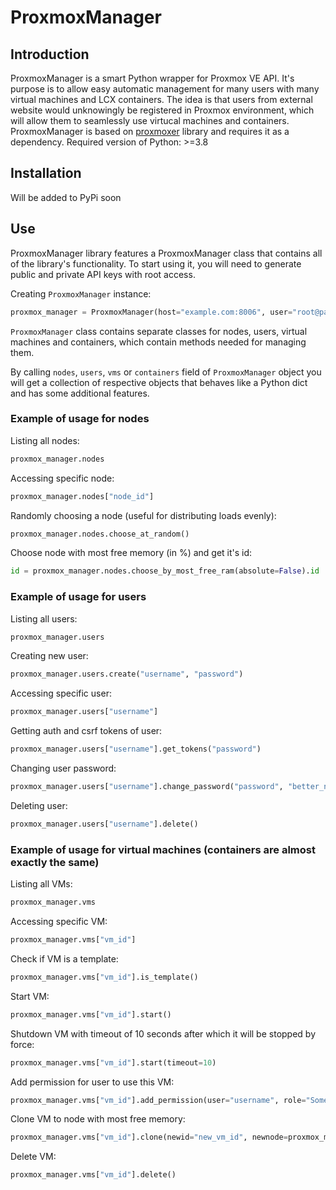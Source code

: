 # ProxmoxManager
## Introduction
ProxmoxManager is a smart Python wrapper for Proxmox VE API. It's purpose is to allow easy automatic management for many users with many virtual machines and LCX containers. The idea is that users from external website would unknowingly be registered in Proxmox environment, which will allow them to seamlessly use virtucal machines and containers.
ProxmoxManager is based on [proxmoxer](https://github.com/proxmoxer/proxmoxer) library and requires it as a dependency.
Required version of Python: >=3.8

## Installation
Will be added to PyPi soon

## Use
ProxmoxManager library features a ProxmoxManager class that contains all of the library's functionality. To start using it, you will need to generate public and private API keys with root access.

Creating `ProxmoxManager` instance:
```python
proxmox_manager = ProxmoxManager(host="example.com:8006", user="root@pam", token_name = "TOKEN_NAME", token_value = "SECRET_VALUE")
```

`ProxmoxManager` class contains separate classes for nodes, users, virtual machines and containers, which contain methods needed for managing them.

By calling `nodes`, `users`, `vms` or `containers` field of `ProxmoxManager` object you will get a collection of respective objects that behaves like a Python dict and has some additional features.

### Example of usage for nodes
Listing all nodes:
```python
proxmox_manager.nodes
```

Accessing specific node:
```python
proxmox_manager.nodes["node_id"]
```

Randomly choosing a node (useful for distributing loads evenly):
```python
proxmox_manager.nodes.choose_at_random()
```

Choose node with most free memory (in %) and get it's id:
```python
id = proxmox_manager.nodes.choose_by_most_free_ram(absolute=False).id
```

### Example of usage for users
Listing all users:
```python
proxmox_manager.users
```

Creating new user:
```python
proxmox_manager.users.create("username", "password")
```

Accessing specific user:
```python
proxmox_manager.users["username"]
```

Getting auth and csrf tokens of user:
```python
proxmox_manager.users["username"].get_tokens("password")
```

Changing user password:
```python
proxmox_manager.users["username"].change_password("password", "better_new_password")
```

Deleting user:
```python
proxmox_manager.users["username"].delete()
```

### Example of usage for virtual machines (containers are almost exactly the same)
Listing all VMs:
```python
proxmox_manager.vms
```

Accessing specific VM:
```python
proxmox_manager.vms["vm_id"]
```

Check if VM is a template:
```python
proxmox_manager.vms["vm_id"].is_template()
```

Start VM:
```python
proxmox_manager.vms["vm_id"].start()
```

Shutdown VM with timeout of 10 seconds after which it will be stopped by force:
```python
proxmox_manager.vms["vm_id"].start(timeout=10)
```

Add permission for user to use this VM:
```python
proxmox_manager.vms["vm_id"].add_permission(user="username", role="SomeRoleName")
```

Clone VM to node with most free memory:
```python
proxmox_manager.vms["vm_id"].clone(newid="new_vm_id", newnode=proxmox_manager.nodes.choose_by_most_free_ram())
```

Delete VM:
```python
proxmox_manager.vms["vm_id"].delete()
```

